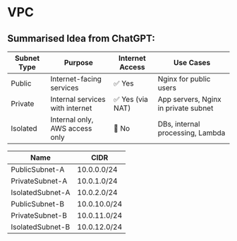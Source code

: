 # VPC

Summarised Idea from ChatGPT:
--------------------------------
| Subnet Type | Purpose                         | Internet Access | Use Cases                            |
| ----------- | ------------------------------- | --------------- | ------------------------------------ |
| Public      | Internet-facing services        | ✅ Yes           | Nginx for public users               |
| Private     | Internal services with internet | ✅ Yes (via NAT) | App servers, Nginx in private subnet |
| Isolated    | Internal only, AWS access only  | 🚫 No           | DBs, internal processing, Lambda     |


|Name	              |CIDR	       |
|-------------------|------------|
|PublicSubnet-A	    |10.0.0.0/24 |
|PrivateSubnet-A	  |10.0.1.0/24 |
|IsolatedSubnet-A	  |10.0.2.0/24 |
|PublicSubnet-B	    |10.0.10.0/24|	
|PrivateSubnet-B	  |10.0.11.0/24|	
|IsolatedSubnet-B	  |10.0.12.0/24|	

